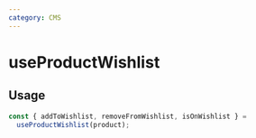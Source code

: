 ```yaml
---
category: CMS
---
```


# useProductWishlist

<!-- PLACEHOLDER_DESCRIPTION -->

## Usage

```ts
const { addToWishlist, removeFromWishlist, isOnWishlist } =
  useProductWishlist(product);
```
